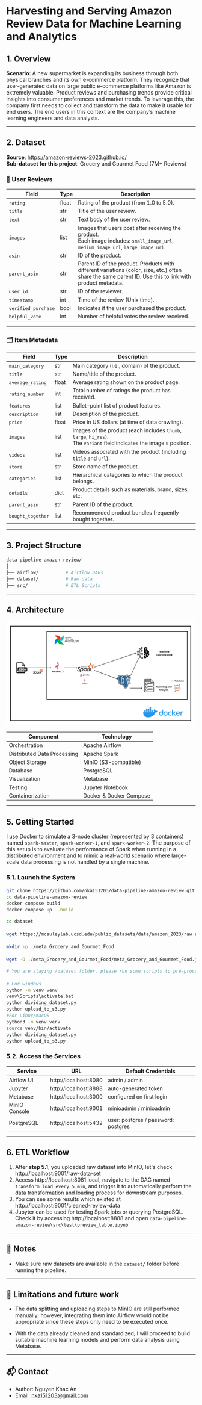 # Harvesting and Serving Amazon Review Data for Machine Learning and Analytics 

## 1. Overview

**Scenario:** A new supermarket is expanding its business through both physical branches and its own e-commerce platform. They recognize that user-generated data on large public e-commerce platforms like Amazon is extremely valuable. Product reviews and purchasing trends provide critical insights into consumer preferences and market trends. To leverage this, the company first needs to collect and transform the data to make it usable for end users. The end users in this context are the company’s machine learning engineers and data analysts.

---
## 2. Dataset
**Source**: https://amazon-reviews-2023.github.io/ \
**Sub-dataset for this project**: Grocery and Gourmet Food (7M+ Reviews)
### 🧾 User Reviews

| Field             | Type   | Description                                                                 |
|------------------|--------|-----------------------------------------------------------------------------|
| `rating`          | float  | Rating of the product (from 1.0 to 5.0).                                   |
| `title`           | str    | Title of the user review.                                                  |
| `text`            | str    | Text body of the user review.                                              |
| `images`          | list   | Images that users post after receiving the product.<br>Each image includes: `small_image_url`, `medium_image_url`, `large_image_url`. |
| `asin`            | str    | ID of the product.                                                         |
| `parent_asin`     | str    | Parent ID of the product. Products with different variations (color, size, etc.) often share the same parent ID. Use this to link with product metadata. |
| `user_id`         | str    | ID of the reviewer.                                                        |
| `timestamp`       | int    | Time of the review (Unix time).                                            |
| `verified_purchase` | bool | Indicates if the user purchased the product.                               |
| `helpful_vote`    | int    | Number of helpful votes the review received.                               |

---

### 🗂️ Item Metadata

| Field             | Type   | Description                                                                 |
|------------------|--------|-----------------------------------------------------------------------------|
| `main_category`   | str    | Main category (i.e., domain) of the product.                                |
| `title`           | str    | Name/title of the product.                                                  |
| `average_rating`  | float  | Average rating shown on the product page.                                   |
| `rating_number`   | int    | Total number of ratings the product has received.                           |
| `features`        | list   | Bullet-point list of product features.                                      |
| `description`     | list   | Description of the product.                                                 |
| `price`           | float  | Price in US dollars (at time of data crawling).                             |
| `images`          | list   | Images of the product (each includes `thumb`, `large`, `hi_res`).<br>The `variant` field indicates the image's position. |
| `videos`          | list   | Videos associated with the product (including `title` and `url`).           |
| `store`           | str    | Store name of the product.                                                  |
| `categories`      | list   | Hierarchical categories to which the product belongs.                       |
| `details`         | dict   | Product details such as materials, brand, sizes, etc.                       |
| `parent_asin`     | str    | Parent ID of the product.                                                   |
| `bought_together` | list   | Recommended product bundles frequently bought together.                     |

---
## 3. Project Structure


```bash
data-pipeline-amazon-review/
│
├── airflow/          # Airflow DAGs
├── dataset/          # Raw data 
├── src/              # ETL Scripts
```

---

## 4. Architecture

![alt](./image/architecture.png)

| Component         | Technology             |
|-------------------|------------------------|
| Orchestration     | Apache Airflow         |
| Distributed Data Processing | Apache Spark       |
| Object Storage    | MinIO (S3-compatible)  |
| Database          | PostgreSQL             |
| Visualization     | Metabase               |
| Testing   | Jupyter Notebook       |
| Containerization  | Docker & Docker Compose|


---
## 5. Getting Started
I use Docker to simulate a 3-node cluster (represented by 3 containers) named `spark-master`, `spark-worker-1`, and `spark-worker-2`. The purpose of this setup is to evaluate the performance of Spark when running in a distributed environment and to mimic a real-world scenario where large-scale data processing is not handled by a single machine.
### 5.1. Launch the System

```bash
git clone https://github.com/nka151203/data-pipeline-amazon-review.git
cd data-pipeline-amazon-review
docker compose build
docker compose up --build
```
```bash
cd dataset

wget https://mcauleylab.ucsd.edu/public_datasets/data/amazon_2023/raw review_categories/Grocery_and_Gourmet_Food.jsonl.gz 

mkdir -p ./meta_Grocery_and_Gourmet_Food

wget -O ./meta_Grocery_and_Gourmet_Food/meta_Grocery_and_Gourmet_Food.jsonl.gz https://mcauleylab.ucsd.edu/public_datasets/data/amazon_2023/raw/meta_categories/meta_Grocery_and_Gourmet_Food.jsonl.gz
```
```bash
# You are staying /dataset folder, please run some scripts to pre-processing this dataset including dividing and uploading to MinIO. Make sure you are still teaching Docker from the step above

# For windows
python -m venv venv
venv\Scripts\activate.bat
python dividing_dataset.py
python upload_to_s3.py
#For Linux/macOS
python3 -m venv venv
source venv/bin/activate
python dividing_dataset.py
python upload_to_s3.py
```
### 5.2. Access the Services

| Service        | URL                      | Default Credentials          |
|----------------|--------------------------|------------------------------|
| Airflow UI     | http://localhost:8080    | admin / admin                |
| Jupyter        | http://localhost:8888    | auto-generated token         |
| Metabase       | http://localhost:3000    | configured on first login    |
| MinIO Console  | http://localhost:9001    | minioadmin / minioadmin      |
| PostgreSQL     | http://localhost:5432           | user: postgres / password: postgres |

---

## 6. ETL Workflow

1. After **step 5.1**, you uploaded raw dataset into MinIO, let's check http://localhost:9001/raw-data-set
2. Access http://localhost:8081 local, navigate to the DAG named `transform_load_every_5_min`, and trigger it to automatically perform the data transformation and loading process for downstream purposes.
3. You can see some results which existed at http://localhost:9001/cleaned-review-data
5. Jupyter can be used for testing Spark jobs or querying PostgreSQL. Check it by accessing http://localhost:8888 and open  `data-pipeline-amazon-review\src\test\preview_table.ipynb`

---

## 📌 Notes

- Make sure raw datasets are available in the `dataset/` folder before running the pipeline.

---
## 🌚 Limitations and future work

- The data splitting and uploading steps to MinIO are still performed manually; however, integrating them into Airflow would not be appropriate since these steps only need to be executed once.

- With the data already cleaned and standardized, I will proceed to build suitable machine learning models and perform data analysis using Metabase.

---

## 📬 Contact
- Author: Nguyen Khac An
- Email: nka151203@gmail.com